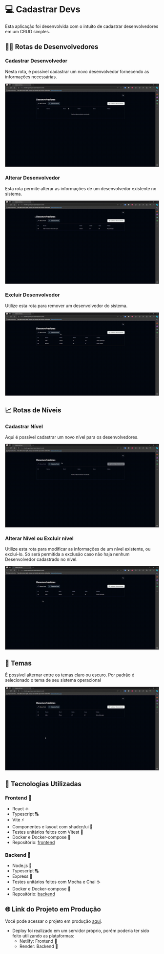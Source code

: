 # 💻 Cadastrar Devs

Esta aplicação foi desenvolvida com o intuito de cadastrar desenvolvedores em um CRUD simples.

## 👨‍💻 Rotas de Desenvolvedores

### Cadastrar Desenvolvedor
Nesta rota, é possível cadastrar um novo desenvolvedor fornecendo as informações necessárias.

![Cadastrar Desenvolvedor](to_readme/cadastrar-dev.gif)

### Alterar Desenvolvedor
Esta rota permite alterar as informações de um desenvolvedor existente no sistema.

![Alterar Desenvolvedor](to_readme/editar-dev.gif)

### Excluir Desenvolvedor
Utilize esta rota para remover um desenvolvedor do sistema.

![Excluir Desenvolvedor](to_readme/remover-dev.gif)

## 📈 Rotas de Níveis

### Cadastrar Nível
Aqui é possível cadastrar um novo nível para os desenvolvedores.

![Cadastrar Nível](to_readme/cadastrar-nivel.gif)

### Alterar Nível ou Excluir nível
Utilize esta rota para modificar as informações de um nível existente, ou excluí-lo.
Só será permitida a exclusão caso não haja nenhum Desenvolvedor cadastrado no nível.

![Alterar Nível](to_readme/alterar-nivel.gif)

## 🎨 Temas
É possível alternar entre os temas claro ou escuro. Por padrão é selecionado o tema de seu sistema operacional

![Temas](to_readme/temas.gif)

## 🧙 Tecnologias Utilizadas

### Frontend 🎨
- React ⚛
- Typescript 🔠
- Vite ⚡
- Componentes e layout com shadcn/ui 🔨
- Testes unitários feitos com Vitest 🧪
- Docker e Docker-compose 🐳
- Repositório: [frontend](https://github.com/jflopes21/desafio-fullstack)

### Backend 🌌
- Node.js 📗
- Typescript 🔠
- Express 📂
- Testes unitários feitos com Mocha e Chai ☕️
- Docker e Docker-compose 🐳
- Repositório: [backend](https://github.com/jflopes21/desafio-fullstack-api)

## 🌐 Link do Projeto em Produção 

Você pode acessar o projeto em produção [aqui](https://desafio-gazin-joao.legendproject.com.br/).

- Deploy foi realizado em um servidor próprio, porém poderia ter sido feito utilizando as plataformas:
    - Netlify: Frontend 🎨
    - Render: Backend 🌌